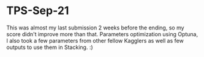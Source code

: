 # TPS-Sep-21

This was almost my last submission 2 weeks before the ending, so my score didn't improve more than that.
Parameters optimization using Optuna, I also took a few parameters from other fellow Kagglers as well as few outputs to use them in Stacking. :)
